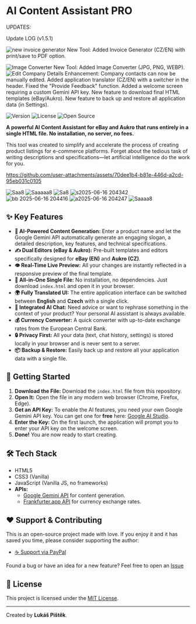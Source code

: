 # AI Content Assistant PRO

UPDATES:

Update LOG (v1.5.1)

![new invoice generator](https://github.com/user-attachments/assets/5d8abaa8-9fe0-4e82-ae17-abb56fae91e7)
New Tool: Added Invoice Generator (CZ/EN) with print/save to PDF option.

![Image Converter](https://github.com/user-attachments/assets/538d8c92-3532-4237-87fb-fbc3632c265b)
New Tool: Added Image Converter (JPG, PNG, WEBP).
![Edit Company Details](https://github.com/user-attachments/assets/d1a5a668-9e7a-4841-acef-519f6aa7f3d7)
Enhancement: Company contacts can now be manually edited.
Added application translator (CZ/EN) with a switcher in the header.
Fixed the "Provide Feedback" function.
Added a welcome screen requiring a custom Gemini API key.
New feature to download final HTML templates (eBay/Aukro).
New feature to back up and restore all application data (in Settings).


![Version](https://img.shields.io/badge/version-1.5.0-blue)
![License](https://img.shields.io/badge/license-MIT-green)
![Open Source](https://shields.io/badge/open--source-❤️-purple)

**A powerful AI Content Assistant for eBay and Aukro that runs entirely in a single HTML file. No installation, no server, no fees.**

This tool was created to simplify and accelerate the process of creating product listings for e-commerce platforms. Forget about the tedious task of writing descriptions and specifications—let artificial intelligence do the work for you.





https://github.com/user-attachments/assets/70dee1b4-b81e-446d-a2cd-95eb031c0105



![Saa8](https://github.com/user-attachments/assets/4c86c776-14b5-4923-b6c7-c43b5c09a6e0)
![Saaaaa8](https://github.com/user-attachments/assets/ea449ef3-4f79-4b57-9299-ab36df9b4bf0)
![Sa8](https://github.com/user-attachments/assets/4e26125e-dff8-4154-a0ed-861da4a3ac76)
![s2025-06-16 204342](https://github.com/user-attachments/assets/bae577f7-ff69-49b5-8e62-862798f4151d)
![bb 2025-06-16 204416](https://github.com/user-attachments/assets/a6e265ee-cf11-4298-be17-ce1675823981)
![a2025-06-16 204247](https://github.com/user-attachments/assets/37a4c40d-f509-4d09-ad09-ad69a58ba59a)
![Saaaa8](https://github.com/user-attachments/assets/ef994f3a-1a77-4bf1-9eae-5a6c08f6c3e9)

## ✨ Key Features

* **🤖 AI-Powered Content Generation:** Enter a product name and let the Google Gemini API automatically generate an engaging slogan, a detailed description, key features, and technical specifications.
* **✍️ Dual Editors (eBay & Aukro):** Pre-built templates and editors specifically designed for **eBay (EN)** and **Aukro (CZ)**.
* **👁️ Real-Time Live Preview:** All your changes are instantly reflected in a responsive preview of the final template.
* **🚀 All-in-One Single File:** No installation, no dependencies. Just download `index.html` and open it in your browser.
* **🌍 Fully Translated UI:** The entire application interface can be switched between **English** and **Czech** with a single click.
* **💬 Integrated AI Chat:** Need advice or want to rephrase something in the context of your product? Your personal AI assistant is always available.
* **💰 Currency Converter:** A quick converter with up-to-date exchange rates from the European Central Bank.
* **🔒 Privacy First:** All your data (text, chat history, settings) is stored locally in your browser and is never sent to a server.
* **📦 Backup & Restore:** Easily back up and restore all your application data with a single file.

## 🚀 Getting Started

1.  **Download the File:** Download the `index.html` file from this repository.
2.  **Open It:** Open the file in any modern web browser (Chrome, Firefox, Edge).
3.  **Get an API Key:** To enable the AI features, you need your own Google Gemini API key. You can get one for **free** here: [Google AI Studio](https://aistudio.google.com/app/apikey).
4.  **Enter the Key:** On the first launch, the application will prompt you to enter your API key on the welcome screen.
5.  **Done!** You are now ready to start creating.

## 🛠️ Tech Stack

* HTML5
* CSS3 (Vanilla)
* JavaScript (Vanilla JS, no frameworks)
* **APIs:**
    * [Google Gemini API](https://ai.google.dev/) for content generation.
    * [Frankfurter.app API](https://www.frankfurter.app/) for currency exchange rates.

## ❤️ Support & Contributing

This is an open-source project made with love. If you enjoy it and it has saved you time, please consider supporting the author:

* [☕ Support via PayPal](https://www.paypal.me/lukas180)

Found a bug or have an idea for a new feature? Feel free to open an [Issue](https://github.com/your-username/covenant666/issues) 

## 📄 License

This project is licensed under the [MIT License](LICENSE).

---

Created by **Lukáš Pištěk**.
